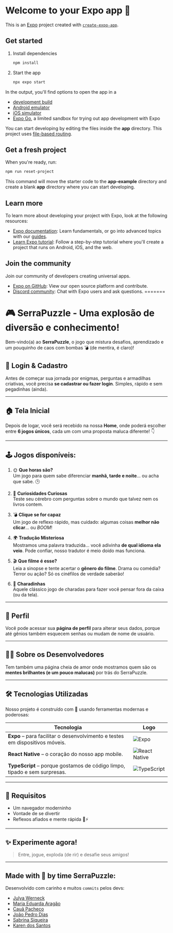 
# Welcome to your Expo app 👋

This is an [Expo](https://expo.dev) project created with [`create-expo-app`](https://www.npmjs.com/package/create-expo-app).

## Get started

1. Install dependencies

   ```bash
   npm install
   ```

2. Start the app

   ```bash
   npx expo start
   ```

In the output, you'll find options to open the app in a

- [development build](https://docs.expo.dev/develop/development-builds/introduction/)
- [Android emulator](https://docs.expo.dev/workflow/android-studio-emulator/)
- [iOS simulator](https://docs.expo.dev/workflow/ios-simulator/)
- [Expo Go](https://expo.dev/go), a limited sandbox for trying out app development with Expo

You can start developing by editing the files inside the **app** directory. This project uses [file-based routing](https://docs.expo.dev/router/introduction).

## Get a fresh project

When you're ready, run:

```bash
npm run reset-project
```

This command will move the starter code to the **app-example** directory and create a blank **app** directory where you can start developing.

## Learn more

To learn more about developing your project with Expo, look at the following resources:

- [Expo documentation](https://docs.expo.dev/): Learn fundamentals, or go into advanced topics with our [guides](https://docs.expo.dev/guides).
- [Learn Expo tutorial](https://docs.expo.dev/tutorial/introduction/): Follow a step-by-step tutorial where you'll create a project that runs on Android, iOS, and the web.

## Join the community

Join our community of developers creating universal apps.

- [Expo on GitHub](https://github.com/expo/expo): View our open source platform and contribute.
- [Discord community](https://chat.expo.dev): Chat with Expo users and ask questions.
=======
# 🎮 SerraPuzzle - Uma explosão de diversão e conhecimento!

Bem-vindo(a) ao **SerraPuzzle**, o jogo que mistura desafios, aprendizado e um pouquinho de caos com bombas 💣 (de mentira, é claro)!

## 🚪 Login & Cadastro

Antes de começar sua jornada por enigmas, perguntas e armadilhas criativas, você precisa **se cadastrar ou fazer login**. Simples, rápido e sem pegadinhas (ainda).

---

## 🏠 Tela Inicial

Depois de logar, você será recebido na nossa **Home**, onde poderá escolher entre **6 jogos únicos**, cada um com uma proposta maluca diferente! 👇

---

## 🕹️ Jogos disponíveis:

1. 🌞 **Que horas são?**  
   Um jogo para quem sabe diferenciar **manhã, tarde e noite**... ou acha que sabe. 🕒

2. 🤯 **Curiosidades Curiosas**  
   Teste seu cérebro com perguntas sobre o mundo que talvez nem os livros contem.

3. 💣 **Clique se for capaz**  
   Um jogo de reflexo rápido, mas cuidado: algumas coisas **melhor não clicar**... ou *BOOM*!

4. 🌍 **Tradução Misteriosa**  
   Mostramos uma palavra traduzida... você adivinha **de qual idioma ela veio**. Pode confiar, nosso tradutor é meio doido mas funciona.

5. 🎬 **Que filme é esse?**  
   Leia a sinopse e tente acertar o **gênero do filme**. Drama ou comédia? Terror ou ação? Só os cinéfilos de verdade saberão!

6. 🧠 **Charadinhas**  
   Aquele clássico jogo de charadas para fazer você pensar fora da caixa (ou da tela).

---

## 👤 Perfil

Você pode acessar sua **página de perfil** para alterar seus dados, porque até gênios também esquecem senhas ou mudam de nome de usuário.

---

## 👨‍💻 Sobre os Desenvolvedores

Tem também uma página cheia de amor onde mostramos quem são os **mentes brilhantes (e um pouco malucas)** por trás do SerraPuzzle.

---

## 🛠️ Tecnologias Utilizadas

Nosso projeto é construído com 💙 usando ferramentas modernas e poderosas:

| Tecnologia | Logo |
|-----------|------|
| **Expo** – para facilitar o desenvolvimento e testes em dispositivos móveis. | ![Expo](https://img.shields.io/badge/Expo-1B1F23?style=for-the-badge&logo=expo&logoColor=white) |
| **React Native** – o coração do nosso app mobile. | ![React Native](https://img.shields.io/badge/React%20Native-20232A?style=for-the-badge&logo=react&logoColor=61DAFB) |
| **TypeScript** – porque gostamos de código limpo, tipado e sem surpresas. | ![TypeScript](https://img.shields.io/badge/TypeScript-007ACC?style=for-the-badge&logo=typescript&logoColor=white) |

---

## 📌 Requisitos

- Um navegador moderninho
- Vontade de se divertir
- Reflexos afiados e mente rápida 🧠⚡

---

## ✨ Experimente agora!

> Entre, jogue, exploda (de rir) e desafie seus amigos!

---

## Made with 💛 by time **SerraPuzzle**:

Desenvolvido com carinho e muitos `commits` pelos devs:

- [Julya Werneck](https://www.linkedin.com/in/julya-werneck-b166892bb/)  
- [Maria Eduarda Aragão](https://www.linkedin.com/in/maria-arag%C3%A3o/)
- [Cauã Pacheco](https://www.linkedin.com/in/caua-pacheco-7816ba345/)
- [João Pedro Dias](https://www.linkedin.com/in/joão-pedro-dias-rodrigues-27b6801b8)
- [Sabrina Siqueira](https://www.linkedin.com/in/sabrina-siqueira-77a11b329/)
- [Karen dos Santos](https://br.linkedin.com/in/karen-santos-34899b183)


